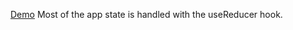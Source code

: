 <a href="https://ivanmpr.github.io/budget-tracker-reducer/">Demo</a>
Most of the app state is handled with the useReducer hook.
